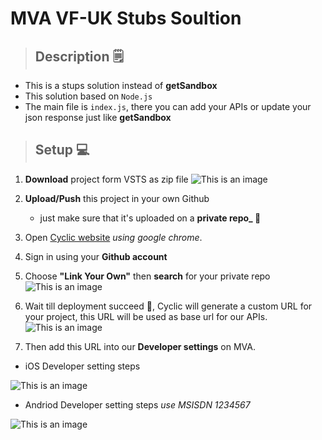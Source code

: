 # MVA  VF-UK  Stubs Soultion

> ## Description 🗒️
- This is a stups solution instead of **getSandbox**
- This solution based on `Node.js`
- The main file is `index.js`, there you can add your APIs or update your json response just like **getSandbox**

> ## Setup 💻
1. **Download** project form VSTS as zip file
![This is an image](https://vfuk-digital.visualstudio.com/b08a4a86-1259-476e-8aa1-2cc5d34d80c1/_apis/git/repositories/a2837643-3c00-403b-b466-0cc1f1eecbf7/items?path=/assets/Screenshot%202022-11-22%20at%2011.12.09%20PM.png&versionDescriptor%5BversionOptions%5D=0&versionDescriptor%5BversionType%5D=0&versionDescriptor%5Bversion%5D=master&resolveLfs=true&%24format=octetStream&api-version=5.0)


2. **Upload/Push** this project in your own Github
    - just make sure that it's uploaded on a  **private repo_ 🔐**


3. Open [Cyclic website](https://www.cyclic.sh/) _using google chrome_.

4. Sign in using your **Github account**

5. Choose **"Link Your Own"** then **search** for your private repo
![This is an image](https://vfuk-digital.visualstudio.com/b08a4a86-1259-476e-8aa1-2cc5d34d80c1/_apis/git/repositories/a2837643-3c00-403b-b466-0cc1f1eecbf7/items?path=/assets/Screenshot%202022-11-22%20at%2011.21.13%20PM.png&versionDescriptor%5BversionOptions%5D=0&versionDescriptor%5BversionType%5D=0&versionDescriptor%5Bversion%5D=master&resolveLfs=true&%24format=octetStream&api-version=5.0)



5. Wait till deployment succeed 🎉, Cyclic will generate a custom URL for your project, this URL will be used as base url for our APIs.
![This is an image](https://vfuk-digital.visualstudio.com/b08a4a86-1259-476e-8aa1-2cc5d34d80c1/_apis/git/repositories/a2837643-3c00-403b-b466-0cc1f1eecbf7/items?path=/assets/Screenshot%202022-11-22%20at%2011.32.33%20PM.png&versionDescriptor%5BversionOptions%5D=0&versionDescriptor%5BversionType%5D=0&versionDescriptor%5Bversion%5D=master&resolveLfs=true&%24format=octetStream&api-version=5.0)


6. Then add this URL into our **Developer settings** on MVA.

- iOS Developer setting steps

![This is an image](https://vfuk-digital.visualstudio.com/b08a4a86-1259-476e-8aa1-2cc5d34d80c1/_apis/git/repositories/a2837643-3c00-403b-b466-0cc1f1eecbf7/items?path=/assets/iOS.png&versionDescriptor%5BversionOptions%5D=0&versionDescriptor%5BversionType%5D=0&versionDescriptor%5Bversion%5D=master&resolveLfs=true&%24format=octetStream&api-version=5.0)

- Andriod Developer setting steps _use MSISDN 1234567_

![This is an image](https://vfuk-digital.visualstudio.com/b08a4a86-1259-476e-8aa1-2cc5d34d80c1/_apis/git/repositories/a2837643-3c00-403b-b466-0cc1f1eecbf7/items?path=/assets/Android.png&versionDescriptor%5BversionOptions%5D=0&versionDescriptor%5BversionType%5D=0&versionDescriptor%5Bversion%5D=master&resolveLfs=true&%24format=octetStream&api-version=5.0)